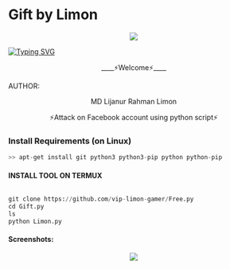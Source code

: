 # Gift by Limon 
<p align="center"><img src="https://github.com/U7P4L-IN/U7P4L-IN/blob/main/Warning.gif">


[![Typing SVG](https://readme-typing-svg.demolab.com?font=Fira+Code&pause=1000&color=15F70E&center=true&width=435&lines=Thanks+for+visiting+;This+is+a+Free+Tool+;Tool+owner+MD+Lijanur+Rahman+Limon+)](https://git.io/typing-svg)
 

<p align="center">
____⚡Welcome⚡____


AUTHOR:
<p align="center">
MD Lijanur Rahman Limon

</br>
<p align="center">
      ⚡Attack on Facebook account using python script⚡
</p>


### Install Requirements (on Linux)

```python
>> apt-get install git python3 python3-pip python python-pip
```
  
#### INSTALL TOOL ON TERMUX
```python

git clone https://github.com/vip-limon-gamer/Free.py 
cd Gift.py
ls
python Limon.py

```
#### Screenshots:

<p align="center"><img src="Name">

